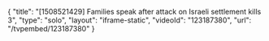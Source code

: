 {
    "title": "[1508521429] Families speak after attack on Israeli settlement kills 3",
    "type": "solo",
    "layout": "iframe-static",
    "videoId": "123187380",
    "url": "\/tvpembed\/123187380"
}